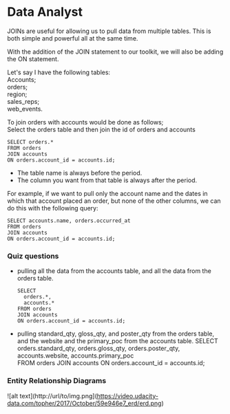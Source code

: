 # Data Analyst

JOINs are useful for allowing us to pull data from multiple tables. This is both simple and powerful all at the same time.<br />

With the addition of the JOIN statement to our toolkit, we will also be adding the ON statement.<br />

Let's say I have the following tables: <br />
Accounts; <br />
orders; <br />
region;<br />
sales_reps;<br />
web_events.<br />

To join orders with accounts would be done as follows;<br />
Select the orders table and then join the id of orders and accounts<br />

    SELECT orders.*
    FROM orders
    JOIN accounts
    ON orders.account_id = accounts.id;
    
- The table name is always before the period.
- The column you want from that table is always after the period.


For example, if we want to pull only the account name and the dates in which that account placed an order, but none of the other columns, we can do this with the following query:<br />

    SELECT accounts.name, orders.occurred_at
    FROM orders
    JOIN accounts
    ON orders.account_id = accounts.id;


### Quiz questions 
- pulling all the data from the accounts table, and all the data from the orders table.

      SELECT 
        orders.*,  
        accounts.*
      FROM orders
      JOIN accounts
      ON orders.account_id = accounts.id; 
      
- pulling standard_qty, gloss_qty, and poster_qty from the orders table, and the website and the primary_poc from the accounts table.
      SELECT 
          orders.standard_qty,
          orders.gloss_qty,
          orders.poster_qty,
          accounts.website,
          accounts.primary_poc  
      FROM orders
      JOIN accounts
      ON orders.account_id = accounts.id; 


### Entity Relationship Diagrams

![alt text](http://url/to/img.png](https://video.udacity-data.com/topher/2017/October/59e946e7_erd/erd.png)
